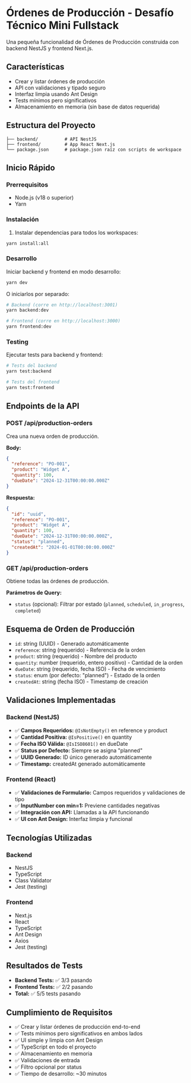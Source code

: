 # Órdenes de Producción - Desafío Técnico Mini Fullstack

Una pequeña funcionalidad de Órdenes de Producción construida con backend NestJS y frontend Next.js.

## Características

- Crear y listar órdenes de producción
- API con validaciones y tipado seguro
- Interfaz limpia usando Ant Design
- Tests mínimos pero significativos
- Almacenamiento en memoria (sin base de datos requerida)

## Estructura del Proyecto

```
├── backend/          # API NestJS
├── frontend/         # App React Next.js
└── package.json      # package.json raíz con scripts de workspace
```

## Inicio Rápido

### Prerrequisitos

- Node.js (v18 o superior)
- Yarn

### Instalación

1. Instalar dependencias para todos los workspaces:
```bash
yarn install:all
```

### Desarrollo

Iniciar backend y frontend en modo desarrollo:

```bash
yarn dev
```

O iniciarlos por separado:

```bash
# Backend (corre en http://localhost:3001)
yarn backend:dev

# Frontend (corre en http://localhost:3000)
yarn frontend:dev
```

### Testing

Ejecutar tests para backend y frontend:

```bash
# Tests del backend
yarn test:backend

# Tests del frontend
yarn test:frontend
```

## Endpoints de la API

### POST /api/production-orders
Crea una nueva orden de producción.

**Body:**
```json
{
  "reference": "PO-001",
  "product": "Widget A",
  "quantity": 100,
  "dueDate": "2024-12-31T00:00:00.000Z"
}
```

**Respuesta:**
```json
{
  "id": "uuid",
  "reference": "PO-001",
  "product": "Widget A",
  "quantity": 100,
  "dueDate": "2024-12-31T00:00:00.000Z",
  "status": "planned",
  "createdAt": "2024-01-01T00:00:00.000Z"
}
```

### GET /api/production-orders
Obtiene todas las órdenes de producción.

**Parámetros de Query:**
- `status` (opcional): Filtrar por estado (`planned`, `scheduled`, `in_progress`, `completed`)

## Esquema de Orden de Producción

- `id`: string (UUID) - Generado automáticamente
- `reference`: string (requerido) - Referencia de la orden
- `product`: string (requerido) - Nombre del producto
- `quantity`: number (requerido, entero positivo) - Cantidad de la orden
- `dueDate`: string (requerido, fecha ISO) - Fecha de vencimiento
- `status`: enum (por defecto: "planned") - Estado de la orden
- `createdAt`: string (fecha ISO) - Timestamp de creación

## Validaciones Implementadas

### Backend (NestJS)
- ✅ **Campos Requeridos:** `@IsNotEmpty()` en reference y product
- ✅ **Cantidad Positiva:** `@IsPositive()` en quantity
- ✅ **Fecha ISO Válida:** `@IsISO8601()` en dueDate
- ✅ **Status por Defecto:** Siempre se asigna "planned"
- ✅ **UUID Generado:** ID único generado automáticamente
- ✅ **Timestamp:** createdAt generado automáticamente

### Frontend (React)
- ✅ **Validaciones de Formulario:** Campos requeridos y validaciones de tipo
- ✅ **InputNumber con min=1:** Previene cantidades negativas
- ✅ **Integración con API:** Llamadas a la API funcionando
- ✅ **UI con Ant Design:** Interfaz limpia y funcional

## Tecnologías Utilizadas

### Backend
- NestJS
- TypeScript
- Class Validator
- Jest (testing)

### Frontend
- Next.js
- React
- TypeScript
- Ant Design
- Axios
- Jest (testing)

## Resultados de Tests

- **Backend Tests:** ✅ 3/3 pasando
- **Frontend Tests:** ✅ 2/2 pasando
- **Total:** ✅ 5/5 tests pasando

## Cumplimiento de Requisitos

- ✅ Crear y listar órdenes de producción end-to-end
- ✅ Tests mínimos pero significativos en ambos lados
- ✅ UI simple y limpia con Ant Design
- ✅ TypeScript en todo el proyecto
- ✅ Almacenamiento en memoria
- ✅ Validaciones de entrada
- ✅ Filtro opcional por status
- ✅ Tiempo de desarrollo: ~30 minutos
